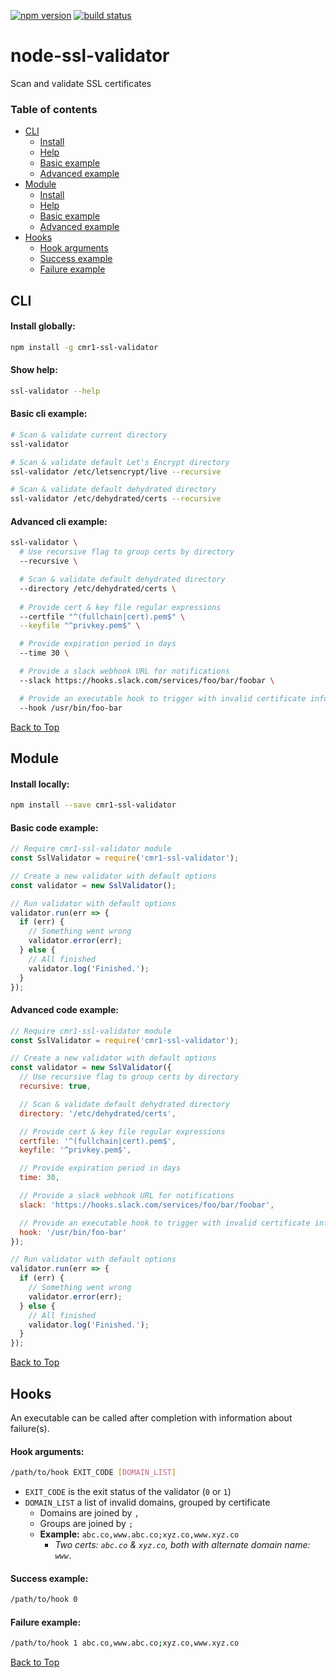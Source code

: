 [![npm version](https://badge.fury.io/js/cmr1-ssl-validator.svg)](https://www.npmjs.com/package/cmr1-ssl-validator)
[![build status](https://travis-ci.org/cmr1/node-ssl-validator.svg?branch=master)](https://travis-ci.org/cmr1/node-ssl-validator)

# node-ssl-validator
Scan and validate SSL certificates

### Table of contents
- [CLI](#cli)
  - [Install](#install-globally)
  - [Help](#show-help)
  - [Basic example](#basic-cli-example)
  - [Advanced example](#advanced-cli-example)  
- [Module](#module)
  - [Install](#install-locally)
  - [Help](#show-help)
  - [Basic example](#basic-code-example)
  - [Advanced example](#advanced-code-example)  
- [Hooks](#hooks)
  - [Hook arguments](#hook-arguments)
  - [Success example](#success-example)
  - [Failure example](#failure-example)

## CLI

#### Install globally:
```bash
npm install -g cmr1-ssl-validator
```

#### Show help:
```bash
ssl-validator --help
```

#### Basic cli example:
```bash
# Scan & validate current directory
ssl-validator 

# Scan & validate default Let's Encrypt directory
ssl-validator /etc/letsencrypt/live --recursive

# Scan & validate default dehydrated directory
ssl-validator /etc/dehydrated/certs --recursive
```

#### Advanced cli example:
```bash
ssl-validator \
  # Use recursive flag to group certs by directory
  --recursive \

  # Scan & validate default dehydrated directory
  --directory /etc/dehydrated/certs \          
  
  # Provide cert & key file regular expressions
  --certfile "^(fullchain|cert).pem$" \
  --keyfile "^privkey.pem$" \

  # Provide expiration period in days
  --time 30 \

  # Provide a slack webhook URL for notifications
  --slack https://hooks.slack.com/services/foo/bar/foobar \

  # Provide an executable hook to trigger with invalid certificate info
  --hook /usr/bin/foo-bar
```

[Back to Top](#node-ssl-validator)

## Module

#### Install locally:
```bash
npm install --save cmr1-ssl-validator
```

#### Basic code example:
```javascript
// Require cmr1-ssl-validator module
const SslValidator = require('cmr1-ssl-validator');

// Create a new validator with default options
const validator = new SslValidator();

// Run validator with default options
validator.run(err => {
  if (err) {
    // Something went wrong
    validator.error(err);
  } else {
    // All finished
    validator.log('Finished.');
  }
});
```

#### Advanced code example:
```javascript
// Require cmr1-ssl-validator module
const SslValidator = require('cmr1-ssl-validator');

// Create a new validator with default options
const validator = new SslValidator({
  // Use recursive flag to group certs by directory
  recursive: true,

  // Scan & validate default dehydrated directory
  directory: '/etc/dehydrated/certs',

  // Provide cert & key file regular expressions
  certfile: '^(fullchain|cert).pem$',
  keyfile: '^privkey.pem$',

  // Provide expiration period in days
  time: 30,

  // Provide a slack webhook URL for notifications
  slack: 'https://hooks.slack.com/services/foo/bar/foobar',

  // Provide an executable hook to trigger with invalid certificate info
  hook: '/usr/bin/foo-bar'
});

// Run validator with default options
validator.run(err => {
  if (err) {
    // Something went wrong
    validator.error(err);
  } else {
    // All finished
    validator.log('Finished.');
  }
});
```

[Back to Top](#node-ssl-validator)

## Hooks
An executable can be called after completion with information about failure(s).

#### Hook arguments:
```bash
/path/to/hook EXIT_CODE [DOMAIN_LIST]
```

- `EXIT_CODE` is the exit status of the validator (`0` or `1`)
- `DOMAIN_LIST` a list of invalid domains, grouped by certificate
  - Domains are joined by `,`
  - Groups are joined by `;`
  - **Example:** `abc.co,www.abc.co;xyz.co,www.xyz.co`
    - *Two certs: `abc.co` & `xyz.co`, both with alternate domain name: `www.`*

#### Success example:
```bash
/path/to/hook 0
```

#### Failure example:
```bash
/path/to/hook 1 abc.co,www.abc.co;xyz.co,www.xyz.co
```

[Back to Top](#node-ssl-validator)
